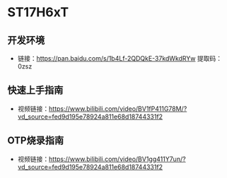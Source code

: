 # ST17H6xT

## 开发环境

- 链接：https://pan.baidu.com/s/1b4Lf-2QDQkE-37kdWkdRYw 提取码：0zsz

## 快速上手指南

- 视频链接：https://www.bilibili.com/video/BV1fP411G78M/?vd_source=fed9d195e78924a811e68d18744331f2

## OTP烧录指南

- 视频链接：https://www.bilibili.com/video/BV1gg411Y7un/?vd_source=fed9d195e78924a811e68d18744331f2
